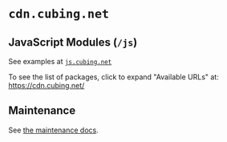 # `cdn.cubing.net`

## JavaScript Modules (`/js`)

See examples at [`js.cubing.net`](https://js.cubing.net/)

To see the list of packages, click to expand "Available URLs" at: <https://cdn.cubing.net/>

## Maintenance

See [the maintenance docs](./docs/maintenance.md).

